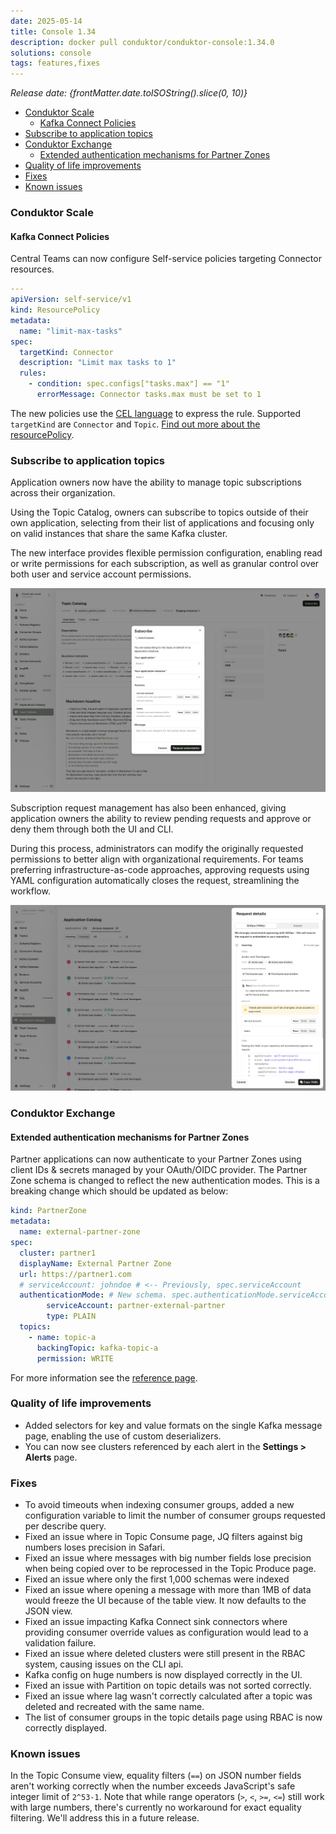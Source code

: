 ```yaml
---
date: 2025-05-14
title: Console 1.34
description: docker pull conduktor/conduktor-console:1.34.0
solutions: console
tags: features,fixes
---
```


*Release date: {frontMatter.date.toISOString().slice(0, 10)}*

- [Conduktor Scale](#conduktor-scale)
  - [Kafka Connect Policies](#kafka-connect-policies)
- [Subscribe to application topics](#subscribe-to-application-topics)
- [Conduktor Exchange](#conduktor-exchange)
  - [Extended authentication mechanisms for Partner Zones](#extended-authentication-mechanisms-for-partner-zones)
- [Quality of life improvements](#quality-of-life-improvements)
- [Fixes](#fixes)
- [Known issues](#known-issues)

### Conduktor Scale

#### Kafka Connect Policies

Central Teams can now configure Self-service policies targeting Connector resources.

```yaml
---
apiVersion: self-service/v1
kind: ResourcePolicy
metadata:
  name: "limit-max-tasks"
spec:
  targetKind: Connector
  description: "Limit max tasks to 1"
  rules:
    - condition: spec.configs["tasks.max"] == "1"
      errorMessage: Connector tasks.max must be set to 1
```

The new policies use the [CEL language](https://cel.dev) to express the rule. Supported `targetKind` are `Connector` and `Topic`. [Find out more about the resourcePolicy](https://docs.conduktor.io/platform/reference/resource-reference/self-service/#resource-policy).

### Subscribe to application topics

Application owners now have the ability to manage topic subscriptions across their organization.

Using the Topic Catalog, owners can subscribe to topics outside of their own application, selecting from their list of applications and focusing only on valid instances that share the same Kafka cluster.

The new interface provides flexible permission configuration, enabling read or write permissions for each subscription, as well as granular control over both user and service account permissions.

![Topic catalog subscribe modal](/images/changelog/platform/v34/topic-catalog-subscribe.png)

Subscription request management has also been enhanced, giving application owners the ability to review pending requests and approve or deny them through both the UI and CLI.

During this process, administrators can modify the originally requested permissions to better align with organizational requirements. For teams preferring infrastructure-as-code approaches, approving requests using YAML configuration automatically closes the request, streamlining the workflow.

![Application catalog request approval](/images/changelog/platform/v34/app-catalog-request.png)

### Conduktor Exchange

#### Extended authentication mechanisms for Partner Zones

Partner applications can now authenticate to your Partner Zones using client IDs & secrets managed by your OAuth/OIDC provider. The Partner Zone schema is changed to reflect the new authentication modes. This is a breaking change which should be updated as below:

```yaml
kind: PartnerZone
metadata:
  name: external-partner-zone
spec:
  cluster: partner1
  displayName: External Partner Zone
  url: https://partner1.com
  # serviceAccount: johndoe # <-- Previously, spec.serviceAccount
  authenticationMode: # New schema. spec.authenticationMode.serviceAccount , and, spec.authenticationMode.type of PLAIN or OAUTHBEARER
        serviceAccount: partner-external-partner
        type: PLAIN
  topics:
    - name: topic-a
      backingTopic: kafka-topic-a
      permission: WRITE
```

For more information see the [reference page](/platform/reference/resource-reference/console/#partner-zone).

### Quality of life improvements

- Added selectors for key and value formats on the single Kafka message page, enabling the use of custom deserializers.
- You can now see clusters referenced by each alert in the **Settings > Alerts** page.

### Fixes

- To avoid timeouts when indexing consumer groups, added a new configuration variable to limit the number of consumer groups requested per describe query.
- Fixed an issue where in Topic Consume page, JQ filters against big numbers loses precision in Safari.
- Fixed an issue where messages with big number fields lose precision when being copied over to be reprocessed in the Topic Produce page.
- Fixed an issue where only the first 1,000 schemas were indexed
- Fixed an issue where opening a message with more than 1MB of data would freeze the UI because of the table view. It now defaults to the JSON view.
- Fixed an issue impacting Kafka Connect sink connectors where providing consumer override values as configuration would lead to a validation failure.
- Fixed an issue where deleted clusters were still present in the RBAC system, causing issues on the CLI api.
- Kafka config on huge numbers is now displayed correctly in the UI.
- Fixed an issue with Partition on topic details was not sorted correctly.
- Fixed an issue where lag wasn't correctly calculated after a topic was deleted and recreated with the same name.
- The list of consumer groups in the topic details page using RBAC is now correctly displayed.

### Known issues

In the Topic Consume view, equality filters (`==`) on JSON number fields aren't working correctly when the number exceeds JavaScript's safe integer limit of `2^53-1`. Note that while range operators (`>`, `<`, `>=`, `<=`) still work with large numbers, there's currently no workaround for exact equality filtering. We'll address this in a future release.
